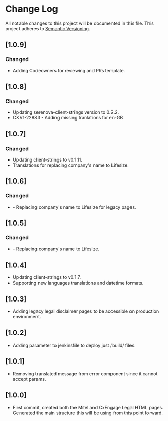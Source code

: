 # Change Log
All notable changes to this project will be documented in this file.
This project adheres to [Semantic Versioning](http://semver.org/).

## [1.0.9]
### Changed
- Adding Codeowners for reviewing and PRs template.

## [1.0.8]
### Changed
- Updating serenova-client-strings version to 0.2.2.
- CXV1-22883 - Adding missing tranlations for en-GB

## [1.0.7]
### Changed
- Updating client-strings to v0.1.11.
- Translations for replacing company's name to Lifesize.

## [1.0.6]
### Changed
- <no-jira> - Replacing company's name to Lifesize for legacy pages.

## [1.0.5]
### Changed
- <no-jira> - Replacing company's name to Lifesize.

## [1.0.4]
* Updating client-strings to v0.1.7.
* Supporting new languages translations and datetime formats.

## [1.0.3]
* Adding legacy legal disclaimer pages to be accessible on production environment.

## [1.0.2]
* Adding parameter to jenkinsfile to deploy just /build/ files.

## [1.0.1]
* Removing translated message from error component since it cannot accept params.

## [1.0.0]
* First commit, created both the Mitel and CxEngage Legal HTML pages. Generated the main structure this will be using from this point forward.
